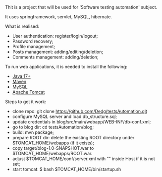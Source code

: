 Thit is a project that will be used for 'Software testing automation' subject.

It uses springframework, servlet, MySQL, hibernate.

What is realised:
- User authentication: register/login/logout;
- Password recovery;
- Profile management;
- Posts management: adding/editing/deletion;
- Comments management: adding/deletion;

To run web applications, it is needed to install the following:
- [Java 17+](https://www.oracle.com/java/technologies/downloads/#jdk17-linux)
- [Maven](https://dlcdn.apache.org/maven/maven-3/3.9.1/binaries/apache-maven-3.9.1-bin.zip)
- [MySQL](https://dev.mysql.com/downloads/mysql/5.5.html?os=31&version=5.1)
- [Apache Tomcat](https://tomcat.apache.org/)

Steps to get it work:
- clone repo: git clone https://github.com/Dedg/testsAutomation.git
- configure MySQL server and load db_structure.sql;
- update credentials in blog/src/main/webapp/WEB-INF/db-conf.xml;
- go to blog dir: cd testsAutomation/blog;
- build: mvn package;
- prepare ROOT dir: delete the existing ROOT directory under $TOMCAT_HOME/webapps (if it exists);
- copy target/blog-1.0-SNAPSHOT.war to $TOMCAT_HOME/webapps/ROOT.war.
- adjust $TOMCAT_HOME/conf/server.xml with "<Context docBase="ROOT" path="/" reloadable="true"/>" inside Host if it is not set;
- start tomcat: $ bash $TOMCAT_HOME/bin/startup.sh
